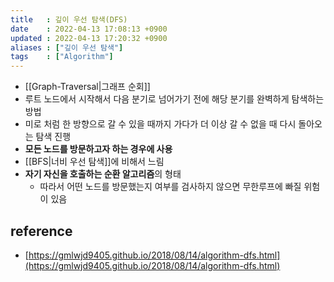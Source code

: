 ```yaml
---
title   : 깊이 우선 탐색(DFS) 
date    : 2022-04-13 17:08:13 +0900
updated : 2022-04-13 17:20:32 +0900
aliases : ["깊이 우선 탐색"] 
tags    : ["Algorithm"] 
---
```

- [[Graph-Traversal|그래프 순회]]
- 루트 노드에서 시작해서 다음 분기로 넘어가기 전에 해당 분기를 완벽하게 탐색하는 방법
- 미로 처럼 한 방향으로 갈 수 있을 때까지 가다가 더 이상 갈 수 없을 때 다시 돌아오는 탐색 진행
- **모든 노드를 방문하고자 하는 경우에 사용**
- [[BFS|너비 우선 탐색]]에 비해서 느림
- **자기 자신을 호출하는 순환 알고리즘**의 형태
  - 따라서 어떤 노드를 방문했는지 여부를 검사하지 않으면 무한루프에 빠질 위험이 있음

## reference
- [https://gmlwjd9405.github.io/2018/08/14/algorithm-dfs.html](https://gmlwjd9405.github.io/2018/08/14/algorithm-dfs.html)
